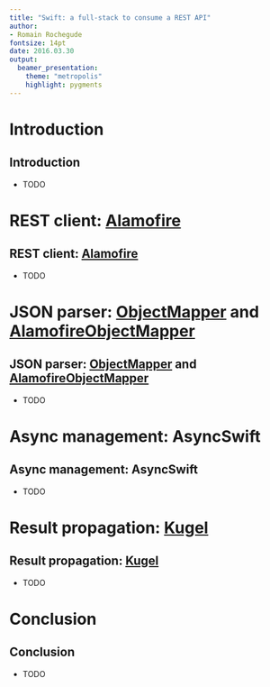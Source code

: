 ```yaml
---
title: "Swift: a full-stack to consume a REST API"
author:
- Romain Rochegude
fontsize: 14pt
date: 2016.03.30
output: 
  beamer_presentation:
    theme: "metropolis"
    highlight: pygments
---
```


# Introduction

## Introduction

- TODO

# REST client: [Alamofire](https://github.com/Alamofire/Alamofire)

## REST client: [Alamofire](https://github.com/Alamofire/Alamofire)

- TODO

# JSON parser: [ObjectMapper](https://github.com/Hearst-DD/ObjectMapper) and [AlamofireObjectMapper](https://github.com/tristanhimmelman/AlamofireObjectMapper)

## JSON parser: [ObjectMapper](https://github.com/Hearst-DD/ObjectMapper) and [AlamofireObjectMapper](https://github.com/tristanhimmelman/AlamofireObjectMapper)

- TODO

# Async management: AsyncSwift

## Async management: AsyncSwift

- TODO

# Result propagation: [Kugel](https://github.com/TakeScoop/Kugel)

## Result propagation: [Kugel](https://github.com/TakeScoop/Kugel)

- TODO

# Conclusion

## Conclusion

- TODO
